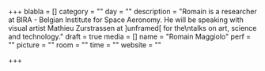+++
blabla = []
category = ""
day = ""
description = "Romain is a researcher at BIRA - Belgian Institute for Space Aeronomy. He will be speaking with visual artist Mathieu Zurstrassen at ]unframed[ for the\ntalks on art, science and technology."
draft = true
media = []
name = "Romain Maggiolo"
perf = ""
picture = ""
room = ""
time = ""
website = ""

+++
